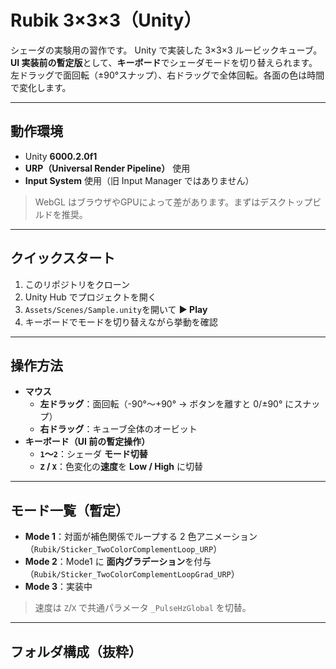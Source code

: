 # Rubik 3×3×3（Unity）

シェーダの実験用の習作です。
Unity で実装した 3×3×3 ルービックキューブ。  
**UI 実装前の暫定版**として、**キーボード**でシェーダモードを切り替えられます。  
左ドラッグで面回転（±90°スナップ）、右ドラッグで全体回転。各面の色は時間で変化します。


---

## 動作環境

- Unity **6000.2.0f1**
- **URP（Universal Render Pipeline）** 使用
- **Input System** 使用（旧 Input Manager ではありません）

> WebGL はブラウザやGPUによって差があります。まずはデスクトップビルドを推奨。

---

## クイックスタート

1. このリポジトリをクローン
2. Unity Hub でプロジェクトを開く
3. `Assets/Scenes/Sample.unity`を開いて **▶︎ Play**
4. キーボードでモードを切り替えながら挙動を確認

---

## 操作方法

- **マウス**
  - **左ドラッグ**：面回転（-90°〜+90° → ボタンを離すと 0/±90° にスナップ）
  - **右ドラッグ**：キューブ全体のオービット
- **キーボード（UI 前の暫定操作）**
  - **`1`〜`2`**：シェーダ **モード切替**
  - **`Z` / `X`**：色変化の**速度**を **Low / High** に切替


---

## モード一覧（暫定）

- **Mode 1**：対面が補色関係でループする 2 色アニメーション  
  （`Rubik/Sticker_TwoColorComplementLoop_URP`）
- **Mode 2**：Mode1 に **面内グラデーション**を付与  
  （`Rubik/Sticker_TwoColorComplementLoopGrad_URP`）
- **Mode 3**：実装中
  
> 速度は `Z`/`X` で共通パラメータ `_PulseHzGlobal` を切替。

---

## フォルダ構成（抜粋）

